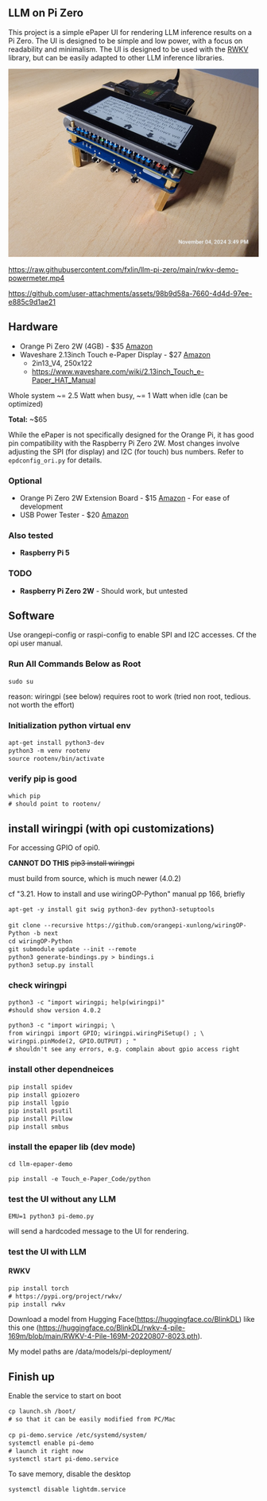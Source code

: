 ## LLM on Pi Zero

This project is a simple ePaper UI for rendering LLM inference results on a Pi Zero. 
The UI is designed to be simple and low power, with a focus on readability and minimalism. The UI is designed to be used with the [RWKV](https://pypi.org/project/rwkv/) library, but can be easily adapted to other LLM inference libraries.

![alt text](20241104_154924.jpg)

https://raw.githubusercontent.com/fxlin/llm-pi-zero/main/rwkv-demo-powermeter.mp4

https://github.com/user-attachments/assets/98b9d58a-7660-4d4d-97ee-e885c9d1ae21

## Hardware

- Orange Pi Zero 2W (4GB) - $35 [Amazon](https://www.amazon.com/gp/product/B0CHM7HN8P/ref=ppx_yo_dt_b_asin_title_o00_s00?ie=UTF8&th=1)
- Waveshare 2.13inch Touch e-Paper Display - $27 [Amazon](https://www.amazon.com/dp/B0BZDVZ7NR?ref=ppx_yo2ov_dt_b_fed_asin_title&th=1)
  - 2in13_V4, 250x122
  - https://www.waveshare.com/wiki/2.13inch_Touch_e-Paper_HAT_Manual

Whole system ~= 2.5 Watt when busy, ~= 1 Watt when idle (can be optimized)

**Total:** ~$65

While the ePaper is not specifically designed for the Orange Pi, it has good pin compatibility with the Raspberry Pi Zero 2W. Most changes involve adjusting the SPI (for display) and I2C (for touch) bus numbers. Refer to `epdconfig_ori.py` for details.

### Optional

- Orange Pi Zero 2W Extension Board - $15 [Amazon](https://www.amazon.com/gp/product/B0CHMTT4XP/ref=ppx_yo_dt_b_asin_title_o00_s00?ie=UTF8&th=1) - For ease of development
- USB Power Tester - $20 [Amazon](https://www.amazon.com/dp/B07JYVPLLJ?ref=ppx_yo2ov_dt_b_fed_asin_title)

### Also tested 

- **Raspberry Pi 5**

### TODO

- **Raspberry Pi Zero 2W** - Should work, but untested


## Software

Use orangepi-config or raspi-config to enable SPI and I2C accesses.
Cf the opi user manual. 

### Run All Commands Below as Root

```
sudo su
```

reason: wiringpi (see below) requires root to work
(tried non root, tedious. not worth the effort)

### Initialization python virtual env

```
apt-get install python3-dev
python3 -m venv rootenv
source rootenv/bin/activate
```

### verify pip is good
````
which pip
# should point to rootenv/
````

## install wiringpi (with opi customizations)
For accessing GPIO of opi0. 

**CANNOT DO THIS** ~~pip3 install wiringpi~~

must build from source, which is much newer (4.0.2)

cf "3.21. How to install and use wiringOP-Python" manual pp 166, briefly

```
apt-get -y install git swig python3-dev python3-setuptools

git clone --recursive https://github.com/orangepi-xunlong/wiringOP-Python -b next
cd wiringOP-Python
git submodule update --init --remote
python3 generate-bindings.py > bindings.i
python3 setup.py install
```

### check wiringpi
```
python3 -c "import wiringpi; help(wiringpi)"
#should show version 4.0.2
```

```
python3 -c "import wiringpi; \
from wiringpi import GPIO; wiringpi.wiringPiSetup() ; \
wiringpi.pinMode(2, GPIO.OUTPUT) ; "
# shouldn't see any errors, e.g. complain about gpio access right 
```

### install other dependneices 
```
pip install spidev
pip install gpiozero
pip install lgpio
pip install psutil
pip install Pillow
pip install smbus
```

### install the epaper lib (dev mode)

```
cd llm-epaper-demo
```

```
pip install -e Touch_e-Paper_Code/python
```

### test the UI without any LLM

```
EMU=1 python3 pi-demo.py
```
will send a hardcoded message to the UI for rendering.


### test the UI with LLM

#### RWKV
```
pip install torch
# https://pypi.org/project/rwkv/
pip install rwkv
```

Download a model from Hugging Face(https://huggingface.co/BlinkDL) like this one (https://huggingface.co/BlinkDL/rwkv-4-pile-169m/blob/main/RWKV-4-Pile-169M-20220807-8023.pth).

My model paths are /data/models/pi-deployment/ 

## Finish up

Enable the service to start on boot
```
cp launch.sh /boot/
# so that it can be easily modified from PC/Mac

cp pi-demo.service /etc/systemd/system/
systemctl enable pi-demo
# launch it right now
systemctl start pi-demo.service
```

To save memory, disable the desktop
```
systemctl disable lightdm.service
```

